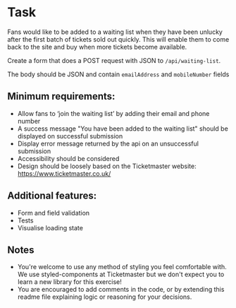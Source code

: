 # Task

Fans would like to be added to a waiting list when they have been unlucky after the first batch of tickets sold out quickly. This will enable them to come back to the site and buy when more tickets become available.

Create a form that does a POST request with JSON to `/api/waiting-list`.

The body should be JSON and contain `emailAddress` and `mobileNumber` fields

## Minimum requirements:

- Allow fans to ‘join the waiting list’ by adding their email and phone number
- A success message "You have been added to the waiting list" should be displayed on successful submission
- Display error message returned by the api on an unsuccessful submission
- Accessibility should be considered
- Design should be loosely based on the Ticketmaster website: https://www.ticketmaster.co.uk/

## Additional features:

- Form and field validation
- Tests
- Visualise loading state

## Notes

- You're welcome to use any method of styling you feel comfortable with. We use styled-components at Ticketmaster but we don't expect you to learn a new library for this exercise!
- You are encouraged to add comments in the code, or by extending this readme file explaining logic or reasoning for your decisions.
